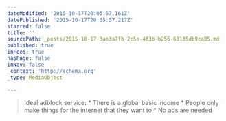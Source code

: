 ```yaml
---
dateModified: '2015-10-17T20:05:57.161Z'
datePublished: '2015-10-17T20:05:57.217Z'
starred: false
title: ''
sourcePath: _posts/2015-10-17-3ae3a7fb-2c5e-4f3b-b256-63135db9ca85.md
published: true
inFeed: true
hasPage: false
inNav: false
_context: 'http://schema.org'
_type: MediaObject

---
```

> Ideal adblock service&colon; &midast; There is a global basic income &midast; People only make things for the internet that they want to &midast; No ads are needed